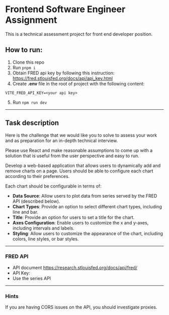 # Frontend Software Engineer Assignment
This is a technical assessment project for front end developer position. 

## How to run:
1. Clone this repo
2. Run `pnpm i`
3. Obtain FRED api key by following this instruction: https://fred.stlouisfed.org/docs/api/api_key.html
4. Create **.env** file in the root of project with the following content:
```
VITE_FRED_API_KEY=<your api key>
```
5. Run `npm run dev`

---

## Task description
Here is the challenge that we would like you to solve to assess your work and as preparation
for an in-depth technical interview. 

Please use React and make reasonable assumptions to come up with a solution that is useful 
from the user perspective and easy to run.

Develop a web-based application that allows users to dynamically add
and remove charts on a page. Users should be able to configure each
chart according to their preferences.

Each chart should be configurable in terms of:
-  **Data Source**: Allow users to plot data from series served by the
FRED API (described below).
- **Chart Types**: Provide an option to select different chart types,
including line and bar.
- **Title**: Provide an option for users to set a title for the chart.
- **Axes Configuration**: Enable users to customize the x and y-axes,
including intervals and labels.
- **Styling**: Allow users to customize the appearance of the chart,
including colors, line styles, or bar styles.

---

### FRED API
- API document https://research.stlouisfed.org/docs/api/fred/
- API Key: <your api key> 
- Use the series API

---
### Hints
If you are having CORS issues on the API, you should investigate proxies.
